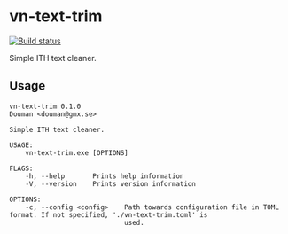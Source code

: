 # vn-text-trim

[![Build status](https://ci.appveyor.com/api/projects/status/uxktdtnu0e0pqqsh/branch/master?svg=true)](https://ci.appveyor.com/project/DoumanAsh/vn-text-trim/branch/master)

Simple ITH text cleaner.

## Usage

```
vn-text-trim 0.1.0
Douman <douman@gmx.se>

Simple ITH text cleaner.

USAGE:
    vn-text-trim.exe [OPTIONS]

FLAGS:
    -h, --help       Prints help information
    -V, --version    Prints version information

OPTIONS:
    -c, --config <config>    Path towards configuration file in TOML format. If not specified, './vn-text-trim.toml' is
                             used.
```

